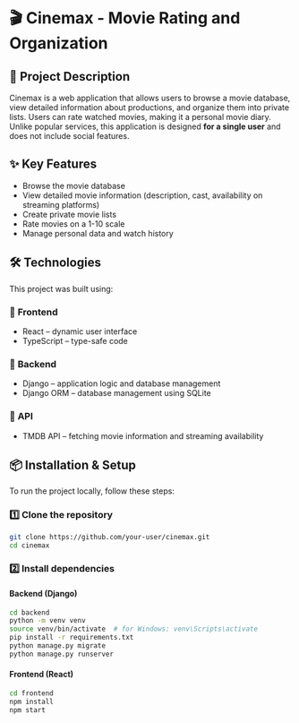 # 🎬 Cinemax - Movie Rating and Organization

## 📌 Project Description
Cinemax is a web application that allows users to browse a movie database, view detailed information about productions, and organize them into private lists. Users can rate watched movies, making it a personal movie diary. Unlike popular services, this application is designed **for a single user** and does not include social features.

## ✨ Key Features
- Browse the movie database
- View detailed movie information (description, cast, availability on streaming platforms)
- Create private movie lists
- Rate movies on a 1-10 scale
- Manage personal data and watch history

## 🛠️ Technologies
This project was built using:

### 🔹 **Frontend**
- React – dynamic user interface
- TypeScript – type-safe code

### 🔹 **Backend**
- Django – application logic and database management
- Django ORM – database management using SQLite

### 🔹 **API**
- TMDB API – fetching movie information and streaming availability

## 📦 Installation & Setup
To run the project locally, follow these steps:

### 1️⃣ Clone the repository
```bash
git clone https://github.com/your-user/cinemax.git
cd cinemax
```

### 2️⃣ Install dependencies
#### Backend (Django)
```bash
cd backend
python -m venv venv
source venv/bin/activate  # for Windows: venv\Scripts\activate
pip install -r requirements.txt
python manage.py migrate
python manage.py runserver
```

#### Frontend (React)
```bash
cd frontend
npm install
npm start
```
